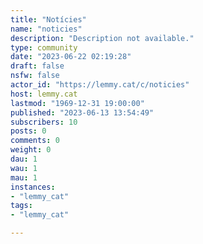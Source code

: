```yaml
---
title: "Notícies" 
name: "noticies"
description: "Description not available."
type: community
date: "2023-06-22 02:19:28"
draft: false
nsfw: false
actor_id: "https://lemmy.cat/c/noticies"
host: lemmy.cat
lastmod: "1969-12-31 19:00:00"
published: "2023-06-13 13:54:49"
subscribers: 10
posts: 0
comments: 0
weight: 0
dau: 1
wau: 1
mau: 1
instances:
- "lemmy_cat"
tags: 
- "lemmy_cat"

---
```

